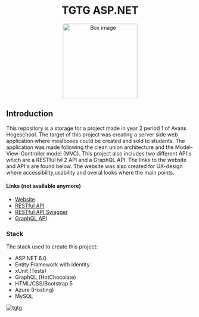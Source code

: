 <h1 align="center">TGTG ASP.NET</h1> 
<p align="center">
  <img width="200" src="https://github.com/RikVandermullen/too-good-to-go/assets/94074147/a1d29185-4d13-457e-9d46-a70b2ad4de4c" alt="Box image">

</p>

## Introduction
This repository is a storage for a project made in year 2 period 1 of Avans Hogeschool. The target of this project was creating a server side web application where mealboxes could be created and sold to students. The application was made following the clean union architecture and the Model-View-Controller model (MVC). This project also includes two different API's which are a RESTful lvl 2 API and a GraphQL API. The links to the website and API's are found below. The website was also created for UX-design where accessibility,usability and overal looks where the main points.

#### Links (not available anymore)
- [Website](https://rik-vandermullen-tgtg.azurewebsites.net/)
- [RESTful API](https://rik-vandermullen-tgtg-rest.azurewebsites.net/api/v1/)
- [RESTful API Swagger](https://rik-vandermullen-tgtg-rest.azurewebsites.net/swagger/index.html)
- [GraphQL API](https://rik-vandermullen-tgtg-graphql.azurewebsites.net/graphql)

### Stack

The stack used to create this project:

- ASP.NET 6.0
- Entity Framework with Identity
- xUnit (Tests)
- GraphQL (HotChocolate)
- HTML/CSS/Bootstrap 5
- Azure (Hosting)
- MySQL

![tgtg](https://github.com/RikVandermullen/too-good-to-go/assets/94074147/8527d4c8-b4c2-433a-8c32-2b19503fe93e)
